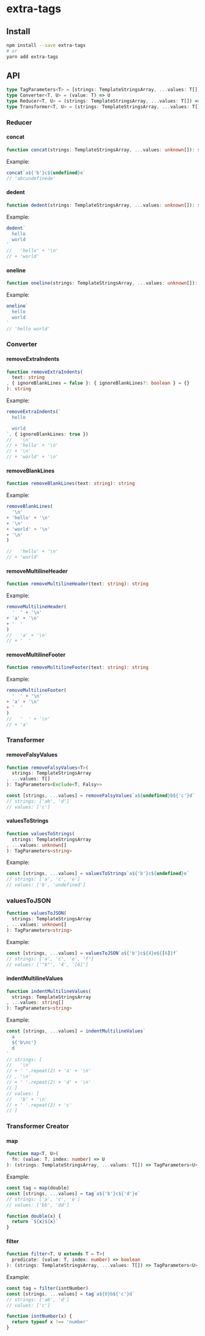 # extra-tags
## Install
```sh
npm install --save extra-tags
# or
yarn add extra-tags
```

## API
```ts
type TagParameters<T> = [strings: TemplateStringsArray, ...values: T[]]
type Converter<T, U> = (value: T) => U
type Reducer<T, U> = (strings: TemplateStringsArray, ...values: T[]) => U
type Transformer<T, U> = (strings: TemplateStringsArray, ...values: T[]) => TagParameters<U>
```

### Reducer
#### concat
```ts
function concat(strings: TemplateStringsArray, ...values: unknown[]): string
```

Example:
```ts
concat`a${'b'}c${undefined}e`
// 'abcundefinede'
```

#### dedent
```ts
function dedent(strings: TemplateStringsArray, ...values: unknown[]): string
```

Example:
```ts
dedent`
  hello
  world
`
//   'hello' + '\n'
// + 'world'
```

#### oneline
```ts
function oneline(strings: TemplateStringsArray, ...values: unknown[]): string
```

Example:
```ts
oneline`
  hello
  world
`
// 'hello world'
```

### Converter
#### removeExtraIndents
```ts
function removeExtraIndents(
  text: string
, { ignoreBlankLines = false }: { ignoreBlankLines?: boolean } = {}
): string
```

Example:
```ts
removeExtraIndents(`
  hello

  world
`, { ignoreBlankLines: true })
//   '\n'
// + 'hello' + '\n'
// + '\n'
// + 'world' + '\n'
```

#### removeBlankLines
```ts
function removeBlankLines(text: string): string
```

Example:
```ts
removeBlankLines(
  '\n'
+ 'hello' + '\n'
+ '\n'
+ 'world' + '\n'
+ '\n'
)

//   'hello' + '\n'
// + 'world'
```

#### removeMultilineHeader
```ts
function removeMultilineHeader(text: string): string
```

Example:
```ts
removeMultilineHeader(
  '  ' + '\n'
+ 'a' + '\n'
+ '  '
)
//   'a' + '\n'
// + '  '
```

#### removeMultilineFooter
```ts
function removeMultilineFooter(text: string): string
```

Example:
```ts
removeMultilineFooter(
  '  ' + '\n'
+ 'a' + '\n'
+ '  '
)
//   '  ' + '\n'
// + 'a'
```

### Transformer
#### removeFalsyValues
```ts
function removeFalsyValues<T>(
  strings: TemplateStringsArray
, ...values: T[]
): TagParameters<Exclude<T, Falsy>>
```

```ts
const [strings, ...values] = removeFalsyValues`a${undefined}b${'c'}d`
// strings: ['ab', 'd']
// values: ['c']
```

#### valuesToStrings
```ts
function valuesToStrings(
  strings: TemplateStringsArray
, ...values: unknown[]
): TagParameters<string>
```

Example:
```ts
const [strings, ...values] = valuesToStrings`a${'b'}c${undefined}e`
// strings: ['a', 'c', 'e']
// values: ['b', 'undefined']
```

### valuesToJSON
```ts
function valuesToJSON(
  strings: TemplateStringsArray
, ...values: unknown[]
): TagParameters<string>
```

Example:
```ts
const [strings, ...values] = valuesToJSON`a${'b'}c${4}e${[6]}f`
// strings: ['a', 'c', 'e', 'f']
// values: ['"b"', '4', '[6]']
```

#### indentMultilineValues
```ts
function indentMultilineValues(
  strings: TemplateStringsArray
, ...values: string[]
): TagParameters<string>
```

Example:
```ts
const [strings, ...values] = indentMultilineValues`
  a
  ${'b\nc'}
  d
`
// strings: [
//   '\n'
// + ' '.repeat(2) + 'a' + '\n'
// , '\n'
// + ' '.repeat(2) + 'd' + '\n'
// ]
// values: [
//   'b' + '\n'
// + ' '.repeat(2) + 'c'
// ]
```

### Transformer Creator
#### map
```ts
function map<T, U>(
  fn: (value: T, index: number) => U
): (strings: TemplateStringsArray, ...values: T[]) => TagParameters<U>
```

Example:
```ts
const tag = map(double)
const [strings, ...values] = tag`a${'b'}c${'d'}e`
// strings: ['a', 'c', 'e']
// values: ['bb', 'dd']

function double(x) {
  return `${x}${x}`
}
```

#### filter
```ts
function filter<T, U extends T = T>(
  predicate: (value: T, index: number) => boolean
): (strings: TemplateStringsArray, ...values: T[]) => TagParameters<U>
```

Example:
```ts
const tag = filter(isntNumber)
const [strings, ...values] = tag`a${0}b${'c'}d`
// strings: ['ab', 'd']
// values: ['c']

function isntNumber(x) {
  return typeof x !== 'number'
}
```
